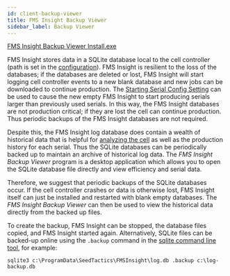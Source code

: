 ```yaml
---
id: client-backup-viewer
title: FMS Insight Backup Viewer
sidebar_label: Backup Viewer
---
```


[FMS Insight Backup Viewer Install.exe](/installers/FMS%20Insight%20Backup%20Viewer%20Install.exe)

FMS Insight stores data in a SQLite database local to the cell controller
(path is set in the [configuration](server-config.md)). FMS Insight is
resilient to the loss of the databases; if the databases are deleted or lost,
FMS Insight will start logging cell controller events to a new blank database
and new jobs can be downloaded to continue production. The [Starting Serial
Config Setting](server-config.md) can be used to cause the new empty FMS
Insight to start producing serials larger than previously used serials. In
this way, the FMS Insight databases are not production critical; if they are
lost the cell can continue production. Thus periodic backups of the FMS
Insight databases are not required.

Despite this, the FMS Insight log database does contain a wealth of
historical data that is helpful for [analyzing the
cell](client-flexibility-analysis.md) as well as the production history for each
serial. Thus the SQLite databases can be periodically backed up to maintain
an archive of historical log data. The _FMS Insight Backup Viewer_ program is
a desktop application which allows you to open the SQLite database file
directly and view efficiency and serial data.

Therefore, we suggest that periodic backups of the SQLite databases occur. If
the cell controller crashes or data is otherwise lost, FMS Insight itself can
just be installed and restarted with blank empty databases. The _FMS Insight Backup Viewer_ can
then be used to view the historical data directly from the backed up files.

To create the backup, FMS Insight can be stopped, the database files copied,
and FMS Insight started again. Alternatively, SQLite files can be backed-up
online using the `.backup` command in the [sqlite command line
tool](https://sqlite.org/cli.html#special_commands_to_sqlite3_dot_commands_),
for example:

```text
sqlite3 c:\ProgramData\SeedTactics\FMSInsight\log.db .backup c:\log-backup.db
```

